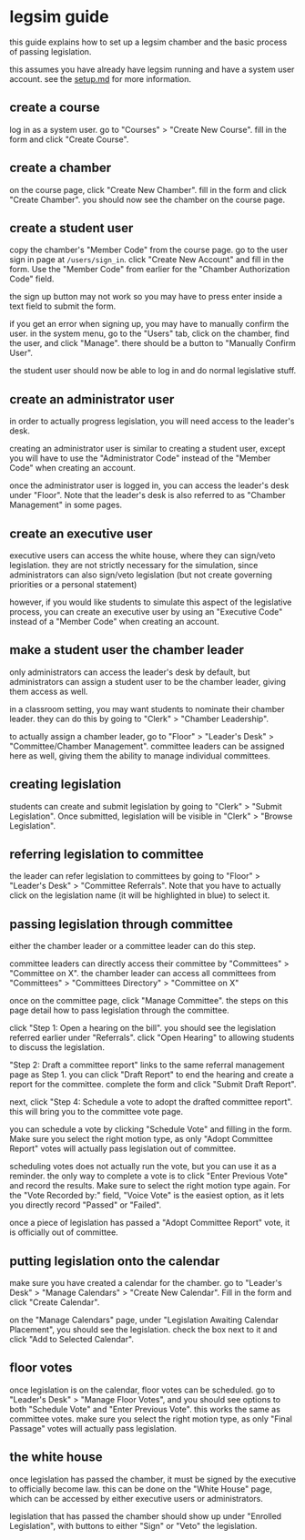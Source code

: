 # legsim guide

this guide explains how to set up a legsim chamber and the basic process of passing legislation. 

this assumes you have already have legsim running and have a system user account. see the [setup.md](setup.md) for more information.

## create a course

log in as a system user. go to "Courses" > "Create New Course". fill in the form and click "Create Course".

## create a chamber

on the course page, click "Create New Chamber". fill in the form and click "Create Chamber". you should now see the chamber on the course page.

## create a student user

copy the chamber's "Member Code" from the course page. go to the user sign in page at `/users/sign_in`. click "Create New Account" and fill in the form. Use the "Member Code" from earlier for the "Chamber Authorization Code" field.

the sign up button may not work so you may have to press enter inside a text field to submit the form.

if you get an error when signing up, you may have to manually confirm the user. in the system menu, go to the "Users" tab, click on the chamber, find the user, and click "Manage". there should be a button to "Manually Confirm User".

the student user should now be able to log in and do normal legislative stuff.

## create an administrator user

in order to actually progress legislation, you will need access to the leader's desk.

creating an administrator user is similar to creating a student user, except you will have to use the "Administrator Code" instead of the "Member Code" when creating an account.

once the administrator user is logged in, you can access the leader's desk under "Floor". Note that the leader's desk is also referred to as "Chamber Management" in some pages.

## create an executive user

executive users can access the white house, where they can sign/veto legislation. they are not strictly necessary for the simulation, since administrators can also sign/veto legislation (but not create governing priorities or a personal statement)

however, if you would like students to simulate this aspect of the legislative process, you can create an executive user by using an "Executive Code" instead of a "Member Code" when creating an account.

## make a student user the chamber leader

only administrators can access the leader's desk by default, but administrators can assign a student user to be the chamber leader, giving them access as well.

in a classroom setting, you may want students to nominate their chamber leader. they can do this by going to "Clerk" > "Chamber Leadership".

to actually assign a chamber leader, go to "Floor" > "Leader's Desk" > "Committee/Chamber Management". committee leaders can be assigned here as well, giving them the ability to manage individual committees.

## creating legislation

students can create and submit legislation by going to "Clerk" > "Submit Legislation". Once submitted, legislation will be visible in "Clerk" > "Browse Legislation".

## referring legislation to committee

the leader can refer legislation to committees by going to "Floor" > "Leader's Desk" > "Committee Referrals". Note that you have to actually click on the legislation name (it will be highlighted in blue) to select it.

## passing legislation through committee

either the chamber leader or a committee leader can do this step.

committee leaders can directly access their committee by "Committees" > "Committee on X". the chamber leader can access all committees from "Committees" > "Committees Directory" > "Committee on X"

once on the committee page, click "Manage Committee". the steps on this page detail how to pass legislation through the committee. 

click "Step 1: Open a hearing on the bill". you should see the legislation referred earlier under "Referrals". click "Open Hearing" to allowing students to discuss the legislation. 

"Step 2: Draft a committee report" links to the same referral management page as Step 1. you can click "Draft Report" to end the hearing and create a report for the committee. complete the form and click "Submit Draft Report".

next, click "Step 4: Schedule a vote to adopt the drafted committee report". this will bring you to the committee vote page. 

you can schedule a vote by clicking "Schedule Vote" and filling in the form. Make sure you select the right motion type, as only "Adopt Committee Report" votes will actually pass legislation out of committee.

scheduling votes does not actually run the vote, but you can use it as a reminder. the only way to complete a vote is to click "Enter Previous Vote" and record the results. Make sure to select the right motion type again. For the "Vote Recorded by:" field, "Voice Vote" is the easiest option, as it lets you directly record "Passed" or "Failed".

once a piece of legislation has passed a "Adopt Committee Report" vote, it is officially out of committee.

## putting legislation onto the calendar

make sure you have created a calendar for the chamber. go to "Leader's Desk" > "Manage Calendars" > "Create New Calendar". Fill in the form and click "Create Calendar".

on the "Manage Calendars" page, under "Legislation Awaiting Calendar Placement", you should see the legislation. check the box next to it and click "Add to Selected Calendar".

## floor votes

once legislation is on the calendar, floor votes can be scheduled. go to "Leader's Desk" > "Manage Floor Votes", and you should see options to both "Schedule Vote" and "Enter Previous Vote". this works the same as committee votes. make sure you select the right motion type, as only "Final Passage" votes will actually pass legislation.

## the white house

once legislation has passed the chamber, it must be signed by the executive to officially become law. this can be done on the "White House" page, which can be accessed by either executive users or administrators.

legislation that has passed the chamber should show up under "Enrolled Legislation", with buttons to either "Sign" or "Veto" the legislation.

